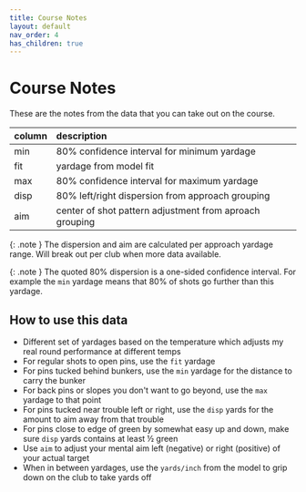 ```yaml
---
title: Course Notes
layout: default
nav_order: 4
has_children: true
---
```

# Course Notes
These are the notes from the data that you can take out on the course.

|column| description                                             |
|:-----|:--------------------------------------------------------|
|min   | 80% confidence interval for minimum yardage             |
|fit   | yardage from model fit                                  |
|max   | 80% confidence interval for maximum yardage             |
|disp  | 80% left/right dispersion from approach grouping        |
|aim   | center of shot pattern adjustment from aproach grouping |

{: .note }
The dispersion and aim are calculated per approach yardage range. Will break out per club when more data available.

{: .note }
The quoted 80% dispersion is a one-sided confidence interval. For example the `min` yardage means that 80% of shots go further than this yardage.

## How to use this data
* Different set of yardages based on the temperature which adjusts my real round performance at different temps
* For regular shots to open pins, use the `fit` yardage
* For pins tucked behind bunkers, use the `min` yardage for the distance to carry the bunker
* For back pins or slopes you don't want to go beyond, use the `max` yardage to that point
* For pins tucked near trouble left or right, use the `disp` yards for the amount to aim away from that trouble
* For pins close to edge of green by somewhat easy up and down, make sure `disp` yards contains at least ½ green
* Use `aim` to adjust your mental aim left (negative) or right (positive) of your actual target
* When in between yardages, use the `yards/inch` from the model to grip down on the club to take yards off
